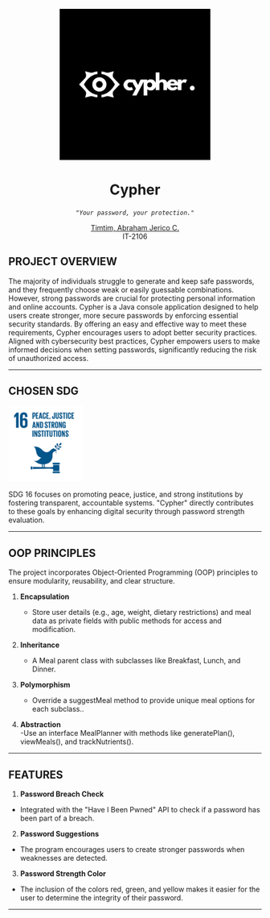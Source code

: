 <p align="center">
  <img src="cypherlogo.png" width="300" />
</p>

<h1 align="center">Cypher</h1>

<p align="center">
    <em><code> "Your password, your protection." </code></em>
</p>

<p align="center">
    <a href="https://github.com/jericotimtim">Timtim, Abraham Jerico C.</a><br>
    IT-2106
</p>

##  PROJECT OVERVIEW

The majority of individuals struggle to generate and keep safe passwords, and they frequently choose weak or easily guessable combinations. However, strong passwords are crucial for protecting personal information and online accounts. Cypher is a Java console application designed to help users create stronger, more secure passwords by enforcing essential security standards. By offering an easy and effective way to meet these requirements, Cypher encourages users to adopt better security practices. Aligned with cybersecurity best practices, Cypher empowers users to make informed decisions when setting passwords, significantly reducing the risk of unauthorized access.


---

## CHOSEN SDG
<p>
  <img src="sdg.jpg" alt="SDG 16" width="150" />  
</p>
SDG 16 focuses on promoting peace, justice, and strong institutions by fostering transparent, accountable systems. "Cypher" directly contributes to these goals by enhancing digital security through password strength evaluation.

---

## OOP PRINCIPLES
The project incorporates Object-Oriented Programming (OOP) principles to ensure modularity, reusability, and clear structure.

1. **Encapsulation**  
   - Store user details (e.g., age, weight, dietary restrictions) and meal data as private fields with public methods for access and modification.  

2. **Inheritance**  
   - A Meal parent class with subclasses like Breakfast, Lunch, and Dinner.  

3. **Polymorphism**  
   - Override a suggestMeal method to provide unique meal options for each subclass..  

4. **Abstraction**  
   -Use an interface MealPlanner with methods like generatePlan(), viewMeals(), and trackNutrients().

---


## FEATURES
1. **Password Breach Check**
- Integrated with the "Have I Been Pwned" API to check if a password has been part of a breach.
2. **Password Suggestions**
- The program encourages users to create stronger passwords when weaknesses are detected.
3. **Password Strength Color**
- The inclusion of the colors red, green, and yellow makes it easier for the user to determine the integrity of their password.





---
